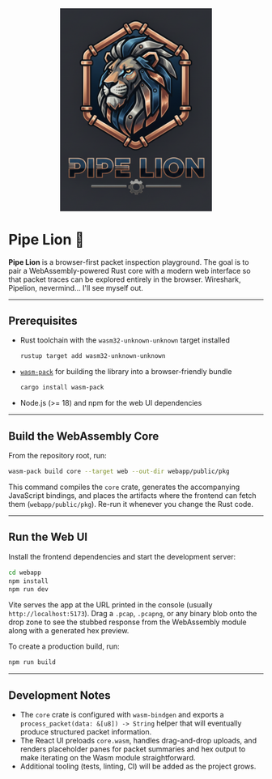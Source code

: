 <div align="center"><img src="logo.png" width="300" align="center"></div>

# Pipe Lion 🦁

**Pipe Lion** is a browser-first packet inspection playground. The goal is to pair a WebAssembly-powered
Rust core with a modern web interface so that packet traces can be explored entirely in the browser.
Wireshark, Pipelion, nevermind... I'll see myself out.

---

## Prerequisites

- Rust toolchain with the `wasm32-unknown-unknown` target installed
  ```bash
  rustup target add wasm32-unknown-unknown
  ```
- [`wasm-pack`](https://rustwasm.github.io/wasm-pack/installer/) for building the library into a browser-friendly bundle
  ```bash
  cargo install wasm-pack
  ```
- Node.js (>= 18) and npm for the web UI dependencies

---

## Build the WebAssembly Core

From the repository root, run:

```bash
wasm-pack build core --target web --out-dir webapp/public/pkg
```

This command compiles the `core` crate, generates the accompanying JavaScript bindings, and places the artifacts where the
frontend can fetch them (`webapp/public/pkg`). Re-run it whenever you change the Rust code.

---

## Run the Web UI

Install the frontend dependencies and start the development server:

```bash
cd webapp
npm install
npm run dev
```

Vite serves the app at the URL printed in the console (usually `http://localhost:5173`). Drag a `.pcap`, `.pcapng`, or any
binary blob onto the drop zone to see the stubbed response from the WebAssembly module along with a generated hex preview.

To create a production build, run:

```bash
npm run build
```

---

## Development Notes

- The `core` crate is configured with `wasm-bindgen` and exports a `process_packet(data: &[u8]) -> String` helper that will
  eventually produce structured packet information.
- The React UI preloads `core.wasm`, handles drag-and-drop uploads, and renders placeholder panes for packet summaries and hex
  output to make iterating on the Wasm module straightforward.
- Additional tooling (tests, linting, CI) will be added as the project grows.
